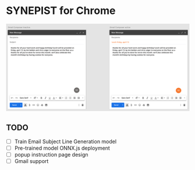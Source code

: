 # SYNEPIST for Chrome

![alt text](images/design.png)

## TODO
- [ ] Train Email Subject Line Generation model
- [ ] Pre-trained model ONNX.js deployment
- [ ] popup instruction page design
- [ ] Gmail support 
